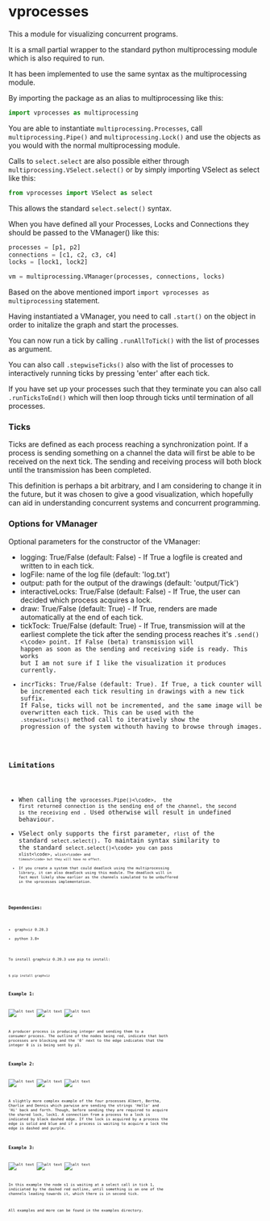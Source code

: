# vprocesses
This a module for visualizing concurrent programs.

It is a small partial wrapper to the standard python multiprocessing module which is also required to run.

It has been implemented to use the same syntax as the multiprocessing module.

By importing the package as an alias to multiprocessing like this:
```python
import vprocesses as multiprocessing
```
You are able to instantiate <code>multiprocessing.Processes</code>, call <code>multiprocessing.Pipe()</code> and <code>multiprocessing.Lock()</code> and use the objects as you would with the normal multiprocessing module.

Calls to <code>select.select</code> are also possible either through <code>multiprocessing.VSelect.select()</code> or by simply importing VSelect as select like this:
```python
from vprocesses import VSelect as select
```
This allows the standard <code>select.select()</code> syntax.

When you have defined all your Processes, Locks and Connections they should be passed to the VManager() like this:
```python
processes = [p1, p2]
connections = [c1, c2, c3, c4]
locks = [lock1, lock2]

vm = multiprocessing.VManager(processes, connections, locks)
```
Based on the above mentioned import <code>import vprocesses as multiprocessing</code> statement.

Having instantiated a VManager, you need to call <code>.start()</code> on the object in order to initalize the graph and start the processes.

You can now run a tick by calling <code>.runAllToTick()</code> with the list of processes as argument.

You can also call <code>.stepwiseTicks()</code> also with the list of processes to interactively running ticks by pressing 'enter' after each tick.

If you have set up your processes such that they terminate you can also call <code>.runTicksToEnd()</code> which will then loop through ticks until termination of all processes.

### Ticks
Ticks are defined as each process reaching a synchronization point. If a process is sending something on a channel the data will first be able to be received on the next tick. The sending and receiving process will both block until the transmission has been completed.

This definition is perhaps a bit arbitrary, and I am considering to change it in the future, but it was chosen to give a good visualization, which hopefully can aid in understanding concurrent systems and concurrent programming.

### Options for VManager
Optional parameters for the constructor of the VManager:
 - logging: True/False (default: False) - If True a logfile is created and written to in each tick.
 - logFile: name of the log file (default: 'log.txt')
 - output: path for the output of the drawings (default: 'output/Tick')
 - interactiveLocks: True/False (default: False) - If True, the user can decided which process acquires a lock.
 - draw: True/False (default: True) - If True, renders are made automatically at the end of each tick.
 - tickTock: True/False (default: True) - If True, transmission will at the earliest complete the tick after the sending process reaches it's <code>.send()<\code> point. If False (beta) transmission will happen as soon as the sending and receiving side is ready. This works but I am not sure if I like the visualization it produces currently.
 - incrTicks: True/False (default: True). If True, a tick counter will be incremented each tick resulting in drawings with a new tick suffix. If False, ticks will not be incremented, and the same image will be overwritten each tick. This can be used with the <code>.stepwiseTicks()</code> method call to iteratively show the progression of the system withouth having to browse through images.

### Limitations
 - When calling the <code>vprocesses.Pipe()<\code>, <bold> the first returned connection is the sending end of the channel, the second is the receiving end </code>. Used otherwise will result in undefined behaviour.
 - VSelect only supports the first parameter, <code>rlist</code> of the standard <code>select.select()</code>. To maintain syntax similarity to the standard <code>select.select()<\code> you can pass <code>xlist<\code>, <code>wlist<\code> and <code>timeout<\code> but they will have no effect.
 - If you create a system that could deadlock using the multiprocessing library, it can also deadlock using this module. The deadlock will in fact most likely show earlier as the channels simulated to be unbuffered in the vprocesses implementation.

### Dependencies:

- graphviz 0.20.3 
- python 3.8+

To install graphviz 0.20.3 use pip to install:

<code>$ pip install graphviz</code>

### Example 1:

![alt text](https://github.com/kbobkpop/vprocesses/blob/master/vprocesses/producerConsumerTest/Tick_0.png?raw=true)
![alt text](https://github.com/kbobkpop/vprocesses/blob/master/vprocesses/producerConsumerTest/Tick_1.png?raw=true)
![alt text](https://github.com/kbobkpop/vprocesses/blob/master/vprocesses/producerConsumerTest/Tick_2.png?raw=true)

A producer process is producing integer and sending them to a consumer process. The outline of the nodes being red, indicate that both processes are blocking and the '0' next to the edge indicates that the integer 0 is is being sent by p1. 

### Example 2:

![alt text](https://github.com/kbobkpop/vprocesses/blob/master/vprocesses/lockedPingPongTest/Tick_0.png?raw=true)
![alt text](https://github.com/kbobkpop/vprocesses/blob/master/vprocesses/lockedPingPongTest/Tick_1.png?raw=true)
![alt text](https://github.com/kbobkpop/vprocesses/blob/master/vprocesses/lockedPingPongTest/Tick_2.png?raw=true)

A slightly more complex example of the four processes Albert, Bertha, Charlie and Dennis which parwise are sending the strings 'Hello' and 'Hi' back and forth. Though, before sending they are required to acquire the shared lock, lock1. A connection from a process to a lock is indicated by black dashed edge. If the lock is acquired by a process the edge is solid and blue and if a process is waiting to acquire a lock the edge is dashed and purple.

### Example 3:

![alt text](https://github.com/kbobkpop/vprocesses/blob/master/vprocesses/selectTest/Tick_0.png?raw=true)
![alt text](https://github.com/kbobkpop/vprocesses/blob/master/vprocesses/selectTest/Tick_1.png?raw=true)
![alt text](https://github.com/kbobkpop/vprocesses/blob/master/vprocesses/selectTest/Tick_2.png?raw=true)

In this example the node s1 is waiting at a select call in tick 1, indiciated by the dashed red outline, until something is on one of the channels leading towards it, which there is in second tick.

All examples and more can be found in the examples directory.
